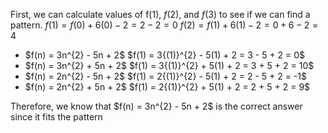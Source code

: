 First, we can calculate values of f$(1)$, $f(2)$, and $f(3)$ to see if we can find a pattern. 
$f(1) = f(0) + 6(0) - 2 = 2 - 2 = 0$ 
$f(2) = f(1) + 6(1) - 2 = 0 + 6 - 2 = 4$
<ul>
<li> $f(n) = 3n^{2} - 5n + 2$
$f(1) = 3{(1)}^{2} - 5(1) + 2 = 3 - 5 + 2 = 0$
<li> $f(n) = 3n^{2} + 5n + 2$
$f(1) = 3{(1)}^{2} + 5(1) + 2 = 3 + 5 + 2 = 10$
<li> $f(n) = 2n^{2} - 5n + 2$
$f(1) = 2{(1)}^{2} - 5(1) + 2 = 2 - 5 + 2 = -1$
<li> $f(n) = 2n^{2} + 5n + 2$
$f(1) = 2{(1)}^{2} + 5(1) + 2 = 2 + 5 + 2 = 9$
</ul>
Therefore, we know that $f(n) = 3n^{2} - 5n + 2$ is the correct answer since it fits the pattern
